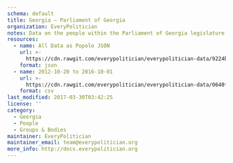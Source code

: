 ```yaml
---
schema: default
title: Georgia — Parliament of Georgia
organization: EveryPolitician
notes: Data on the people within the Parliament of Georgia legislature of Georgia.
resources:
  - name: All Data as Popolo JSON
    url: >-
      https://cdn.rawgit.com/everypolitician/everypolitician-data/9224bb6a8404611b19c45723264889e2e1c6c8fd/data/Georgia/Parliament/ep-popolo-v1.0.json
    format: json
  - name: 2012-10-20 to 2016-10-01
    url: >-
      https://cdn.rawgit.com/everypolitician/everypolitician-data/0640facb22f61f56e76789b3a7c809f443df15de/data/Georgia/Parliament/term-8.csv
    format: csv
last_modified: 2017-03-30T03:42:25
license: ''
category:
  - Georgia
  - People
  - Groups & Bodies
maintainer: EveryPolitician
maintainer_email: team@everypolitician.org
more_info: http://docs.everypolitician.org
---
```

